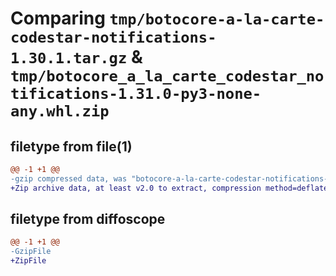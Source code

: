 # Comparing `tmp/botocore-a-la-carte-codestar-notifications-1.30.1.tar.gz` & `tmp/botocore_a_la_carte_codestar_notifications-1.31.0-py3-none-any.whl.zip`

## filetype from file(1)

```diff
@@ -1 +1 @@
-gzip compressed data, was "botocore-a-la-carte-codestar-notifications-1.30.1.tar", last modified: Thu Jul  6 01:44:52 2023, max compression
+Zip archive data, at least v2.0 to extract, compression method=deflate
```

## filetype from diffoscope

```diff
@@ -1 +1 @@
-GzipFile
+ZipFile
```

